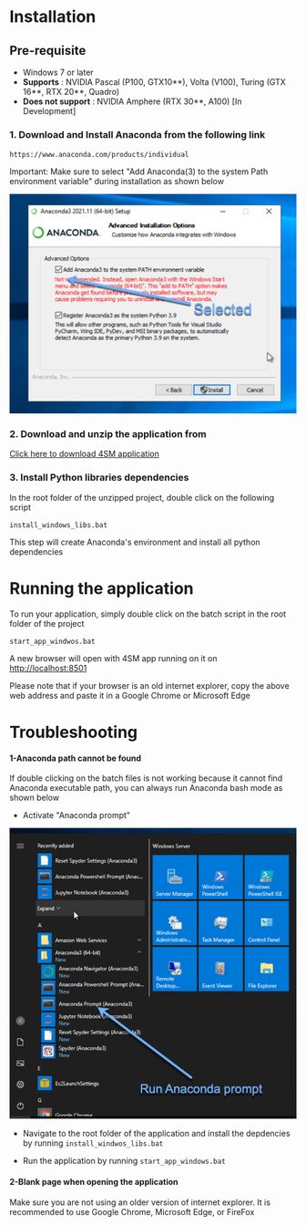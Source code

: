 # Installation 

## Pre-requisite
- Windows 7 or later
- **Supports** : NVIDIA Pascal (P100, GTX10**), Volta (V100), Turing (GTX 16**, RTX 20**, Quadro)
- **Does not support** : NVIDIA Amphere (RTX 30**, A100) [In Development]

### 1. Download and Install Anaconda from the following link
```
https://www.anaconda.com/products/individual
```
Important: Make sure to select "Add Anaconda(3) to the system Path environment variable" during installation as shown below


![](anaconda_path.png)  

### 2. Download and unzip  the application from

[Click here to download 4SM application](https://github.com/SharifAmit/4SM/archive/refs/heads/st5.zip)


### 3. Install Python libraries dependencies 

In the root folder of the unzipped project, double click on the following script
```
install_windows_libs.bat
```
This step will create Anaconda's environment and install all python dependencies


# Running the application
To run your application, simply double click on the batch script in the root folder of the project
```
start_app_windwos.bat
```
A new browser will open with 4SM app running on it on
[http://localhost:8501](http://localhost:8501)

Please note that if your browser is an old internet explorer, copy the above web address and paste it in a Google Chrome or Microsoft Edge

# Troubleshooting
 
#### 1-Anaconda path cannot be found
If double clicking on the batch files is not working because it cannot find Anaconda executable path, you can always run Anaconda bash mode as shown below

- Activate "Anaconda prompt"

![](anaconda_prompt.png)  

- Navigate to the root folder of the application and install the depdencies by running ```install_windwos_libs.bat```

- Run the application by running ```start_app_windows.bat```

#### 2-Blank page when opening the application

Make sure you are not using an older version of internet explorer. It is recommended to use Google Chrome, Microsoft Edge, or FireFox
